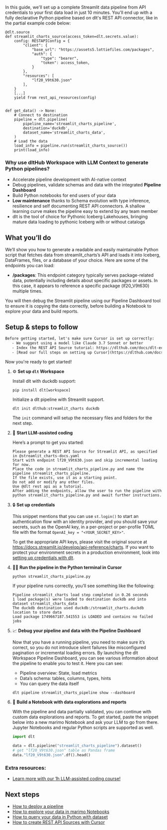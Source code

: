 In this guide, we'll set up a complete Streamlit data pipeline from API credentials to your first data load in just 10 minutes. You'll end up with a fully declarative Python pipeline based on dlt's REST API connector, like in the partial example code below:

```python-outcome
@dlt.source
def streamlit_charts_source(access_token=dlt.secrets.value):
    config: RESTAPIConfig = {
        "client": {
            "base_url": "https://assets5.lottiefiles.com/packages",
            "auth": {
                "type": "bearer",
                "token": access_token,
            }
        },
        "resources": [
            "lf20_V9t630.json"
        ],
    }
    [...]
    yield from rest_api_resources(config)


def get_data() -> None:
    # Connect to destination
    pipeline = dlt.pipeline(
        pipeline_name='streamlit_charts_pipeline',
        destination='duckdb',
        dataset_name='streamlit_charts_data', 
    )
    # Load the data
    load_info = pipeline.run(streamlit_charts_source())
    print(load_info) 
```

### Why use dltHub Workspace with LLM Context to generate Python pipelines?

- Accelerate pipeline development with AI-native context
- Debug pipelines, validate schemas and data with the integrated **Pipeline Dashboard**
- Build Python notebooks for end users of your data
- **Low maintenance** thanks to Schema evolution with type inference, resilience and self documenting REST API connectors. A shallow learning curve makes the pipeline easy to extend by any team member
- dlt is the tool of choice for Pythonic Iceberg Lakehouses, bringing mature data loading to pythonic Iceberg with or without catalogs

## What you’ll do

We’ll show you how to generate a readable and easily maintainable Python script that fetches data from streamlit_charts’s API and loads it into Iceberg, DataFrames, files, or a database of your choice. Here are some of the endpoints you can load:

- **/packages**: This endpoint category typically serves package-related data, potentially including details about specific packages or assets. In this case, it appears to reference a specific package (lf20_V9t630) multiple times.

You will then debug the Streamlit pipeline using our Pipeline Dashboard tool to ensure it is copying the data correctly, before building a Notebook to explore your data and build reports.

## Setup & steps to follow

```default
Before getting started, let's make sure Cursor is set up correctly:
   - We suggest using a model like Claude 3.7 Sonnet or better
   - Index the REST API Source tutorial: https://dlthub.com/docs/dlt-ecosystem/verified-sources/rest_api/ and add it to context as **@dlt rest api**
   - [Read our full steps on setting up Cursor](https://dlthub.com/docs/dlt-ecosystem/llm-tooling/cursor-restapi#23-configuring-cursor-with-documentation)
```

Now you're ready to get started!

1. ⚙️ **Set up `dlt` Workspace**
    
    Install dlt with duckdb support:
    ```shell
    pip install dlt[workspace]
    ```

    Initialize a dlt pipeline with Streamlit support.
    ```shell
    dlt init dlthub:streamlit_charts duckdb
    ```

    The `init` command will setup the necessary files and folders for the next step.
    
2. 🤠 **Start LLM-assisted coding**
    
    Here’s a prompt to get you started:
    
    ```prompt
    Please generate a REST API Source for Streamlit API, as specified in @streamlit_charts-docs.yaml 
    Start with endpoint lf20_V9t630.json and skip incremental loading for now. 
    Place the code in streamlit_charts_pipeline.py and name the pipeline streamlit_charts_pipeline. 
    If the file exists, use it as a starting point. 
    Do not add or modify any other files. 
    Use @dlt rest api as a tutorial. 
    After adding the endpoints, allow the user to run the pipeline with python streamlit_charts_pipeline.py and await further instructions.
    ```

    
3. 🔒 **Set up credentials** 
    
    This snippet mentions that you can use `st.login()` to start an authentication flow with an identity provider, and you should save your secrets, such as the OpenAI key, in a per-project or per-profile TOML file with the format `OpenAI_key = "<YOUR_SECRET_KEY>"`.
    
    To get the appropriate API keys, please visit the original source at https://docs.streamlit.io/develop/api-reference/charts.
    If you want to protect your environment secrets in a production environment, look into [setting up credentials with dlt](https://dlthub.com/docs/walkthroughs/add_credentials).
    
4. 🏃‍♀️ **Run the pipeline in the Python terminal in Cursor**
    
    ```shell
    python streamlit_charts_pipeline.py
    ```
    
    If your pipeline runs correctly, you’ll see something like the following:
    
    ```shell
    Pipeline streamlit_charts load step completed in 0.26 seconds
    1 load package(s) were loaded to destination duckdb and into dataset streamlit_charts_data
    The duckdb destination used duckdb:/streamlit_charts.duckdb location to store data
    Load package 1749667187.541553 is LOADED and contains no failed jobs
    ```
    
5. 📈 **Debug your pipeline and data with the Pipeline Dashboard**

    Now that you have a running pipeline, you need to make sure it’s correct, so you do not introduce silent failures like misconfigured pagination or incremental loading errors. By launching the dlt Workspace Pipeline Dashboard, you can see various information about the pipeline to enable you to test it. Here you can see:
    - Pipeline overview: State, load metrics
    - Data’s schema: tables, columns, types, hints
    - You can query the data itself
    
    ```shell
    dlt pipeline streamlit_charts_pipeline show --dashboard
    ```
    
6. 🐍 **Build a Notebook with data explorations and reports**

    With the pipeline and data partially validated, you can continue with custom data explorations and reports. To get started, paste the snippet below into a new marimo Notebook and ask your LLM to go from there. Jupyter Notebooks and regular Python scripts are supported as well.

    
    ```python
    import dlt

   data = dlt.pipeline("streamlit_charts_pipeline").dataset()
   # get "lf20_V9t630.json" table as Pandas frame
   data."lf20_V9t630.json".df().head()
    ```

### Extra resources:

- [Learn more with our 1h LLM-assisted coding course!](https://www.youtube.com/watch?v=GGid70rnJuM)

## Next steps

- [How to deploy a pipeline](https://dlthub.com/docs/walkthroughs/deploy-a-pipeline)
- [How to explore your data in marimo Notebooks](https://dlthub.com/docs/general-usage/dataset-access/marimo)
- [How to query your data in Python with dataset](https://dlthub.com/docs/general-usage/dataset-access/dataset)
- [How to create REST API Sources with Cursor](https://dlthub.com/docs/dlt-ecosystem/llm-tooling/cursor-restapi)
